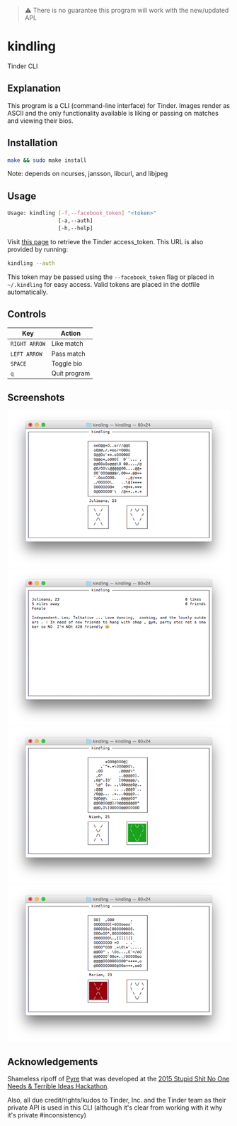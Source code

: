 > :warning: There is no guarantee this program will work with the new/updated API.

# kindling

Tinder CLI

## Explanation

This program is a CLI (command-line interface) for Tinder. Images render as ASCII and the only functionality available is liking or passing on matches and viewing their bios.

## Installation

```bash
make && sudo make install
```

Note: depends on ncurses, jansson, libcurl, and libjpeg

## Usage

```bash
Usage: kindling [-f,--facebook_token] "<token>"
                [-a,--auth]
                [-h,--help]
```

Visit [this page](https://www.facebook.com/dialog/oauth?client_id=464891386855067&redirect_uri=https://www.facebook.com/connect/login_success.html&scope=basic_info,email,public_profile,user_about_me,user_activities,user_birthday,user_education_history,user_friends,user_interests,user_likes,user_location,user_photos,user_relationship_details&response_type=token) to retrieve the Tinder access_token. This URL is also provided by running:

```bash
kindling --auth
```

This token may be passed using the `--facebook_token` flag or placed in `~/.kindling` for easy access. Valid tokens are placed in the dotfile automatically.

## Controls

| Key           | Action         |
|---------------|----------------|
| `RIGHT ARROW` | Like match     |
| `LEFT ARROW`  | Pass match     |
| `SPACE`       | Toggle bio     |
| `q`           | Quit program   |

## Screenshots

![Recommendation](screenshots/01.png)
![Bio](screenshots/02.png)
![Like](screenshots/03.png)
![Pass](screenshots/04.png)

## Acknowledgements

Shameless ripoff of [Pyre](https://github.com/zachlatta/pyre) that was developed at the [2015 Stupid Shit No One Needs & Terrible Ideas Hackathon](https://stupidhackathon.github.io/).

Also, all due credit/rights/kudos to Tinder, Inc. and the Tinder team as their private API is used in this CLI (although it's clear from working with it why it's private #inconsistency)
